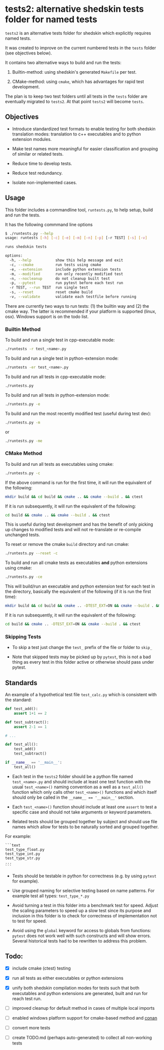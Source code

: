 # tests2: alternative shedskin tests folder for named tests

`tests2` is an alternative tests folder for shedskin which explicitly requires named tests.

It was created to improve on the current numbered tests in the `tests` folder (see objectives below).

It contains two alternative ways to build and run the tests:

1. Builtin-method: using shedskin's generated `Makefile` per test.

2. CMake-method: using `cmake`, which has advantages for rapid test development.

The plan is to keep two test folders until all tests in the `tests` folder are eventually migrated to `tests2`. At that point `tests2` will become `tests`.


## Objectives

-  Introduce standardized test formats to enable testing for both shedskin translation modes: translation to c++ executables and to python extension modules.

- Make test names more meaningful for easier classification and grouping of similar or related tests.

- Reduce time to develop tests.

- Reduce test redundancy.

- Isolate non-implemented cases.


## Usage

This folder includes a commandline tool, `runtests.py`, to help setup, build and run the tests.

It has the following commmand line options

```bash
$ ./runtests.py --help
usage: runtests [-h] [-c] [-e] [-m] [-n] [-p] [-r TEST] [-s] [-v]

runs shedskin tests

options:
  -h, --help           show this help message and exit
  -c, --cmake          run tests using cmake
  -e, --extension      include python extension tests
  -m, --modified       run only recently modified test
  -n, --nocleanup      do not cleanup built test
  -p, --pytest         run pytest before each test run
  -r TEST, --run TEST  run single test
  -s, --reset          reset cmake build
  -v, --validate       validate each testfile before running
```

There are currently two ways to run tests: (1) the builtin way and (2) the cmake way. The latter is recommended if your platform is supported (linux, osx). Windows support is on the todo list.

### Builtin Method

To build and run a single test in cpp-executable mode:

```bash
./runtests -r test_<name>.py
```

To build and run a single test in python-extension mode:

```bash
./runtests -er test_<name>.py
```

To build and run all tests in cpp-executable mode:

```bash
./runtests.py
```

To build and run all tests in python-extension mode:

```bash
./runtests.py -e
```

To build and run the most recently modified test (useful during test dev):

```bash
./runtests.py -m
```

or

```bash
./runtests.py -me
```

### CMake Method

To build and run all tests as executables using cmake:

```bash
./runtests.py -c
```

If the above command is run for the first time, it will run the equivalent of the following:

```bash
mkdir build && cd build && cmake .. && cmake --build . && ctest
```

If it is run subsequently, it will run the equivalent of the following:

```bash
cd build && cmake .. && cmake --build . && ctest
```

This is useful during test development and has the benefit of only picking up changes to modified tests and will not re-translate or re-compile unchanged tests.

To reset or remove the cmake `build` directory and run cmake:

```bash
./runtests.py --reset -c
```

To build and run all cmake tests as executables **and** python extensions using cmake:

```bash
./runtests.py -ce
```

This will build/run an executable and python extension test for each test in the directory, basically the equivalent of the following (if it is run the first time):

```bash
mkdir build && cd build && cmake .. -DTEST_EXT=ON && cmake --build . && ctest
```

If it is run subsequently, it will run the equivalent of the following:

```bash
cd build && cmake .. -DTEST_EXT=ON && cmake --build . && ctest
```

### Skipping Tests

- To skip a test just change the `test_` prefix of the file or folder to `skip_`

- Note that skipped tests may be picked up by `pytest`, this is not a bad thing as every test in this folder active or otherwise should pass under pytest.


## Standards

An example of a hypothetical test file `test_calc.py` which is consistent with the standard:

```python
def test_add():
    assert 1+1 == 2

def test_subtract():
    assert 2-1 == 1

# ...

def test_all():
    test_add()
    test_subtract()

if __name__ == '__main__':
    test_all()
````

- Each test in the `tests2` folder should be a python file named `test_<name>.py` and should include at least one test function with the usual `test_<name>()` naming convention as a well as a `test_all()` function which only calls other `test_<name>()` functions and which itself should only be called in the `__name__ == '__main__'` section. 

- Each `test_<name>()` function should include at least one `assert` to test a specific case and should not take arguments or keyword parameters.

- Related tests should be grouped together by subject and should use file names which allow for tests to be naturally sorted and grouped together.

For example:

	```text
	test_type_float.py
	test_type_int.py
	test_type_str.py
	...
	```


- Tests should be testable in python for correctness (e.g. by using `pytest` for example).

- Use grouped naming for selective testing based on name patterns. For example test all types: `test_type_*.py`

- Avoid turning a test in this folder into a benchmark test for speed. Adjust the scaling parameters to speed up a slow test since its purpose and inclusion in this folder is to check for correctness of implementation not to test for speed.

- Avoid using the `global` keyword for access to globals from functions: `pytest` does not work well with such constructs and will show errors. Several historical tests had to be rewritten to address this problem.


## Todo:

- [x] include cmake (ctest) testing
- [x] run all tests as either executables or python extensions
- [x] unify both shedskin compilation modes for tests such that both executables and python extensions are generated, built and run for reach test run.
- [ ] improved cleanup for default method in cases of multiple local imports
- [ ] enabled windows platform support for cmake-based method and [conan](https://conan.io)
- [ ] convert more tests
- [ ] create TODO.md (perhaps auto-generated) to collect all non-working tests


